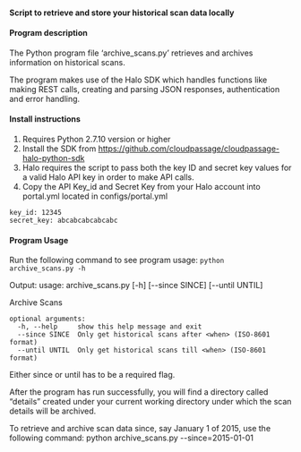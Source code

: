 #### Script to retrieve and store your historical scan data locally

#### Program description

The Python program file ‘archive_scans.py’ retrieves and archives information on historical scans.

The program makes use of the Halo SDK which handles functions like making REST calls, creating and parsing JSON responses, authentication and error handling.

#### Install instructions

1. Requires Python 2.7.10 version or higher 
2. Install the SDK from https://github.com/cloudpassage/cloudpassage-halo-python-sdk
3. Halo requires the script to pass both the key ID and secret key values for a valid Halo API key in order to make API calls.
4. Copy the API Key_id and Secret Key from your Halo account into portal.yml located in configs/portal.yml

```
key_id: 12345
secret_key: abcabcabcabcabc
```

#### Program Usage
Run the following command to see program usage:
```python archive_scans.py -h```

Output:
usage: archive_scans.py [-h] [--since SINCE] [--until UNTIL]

Archive Scans

```
optional arguments:
  -h, --help     show this help message and exit
  --since SINCE  Only get historical scans after <when> (ISO-8601 format)
  --until UNTIL  Only get historical scans till <when> (ISO-8601 format)
```

Either since or until has to be a required flag.

After the program has run successfully, you will find a directory called “details” created under your current working directory under which the scan details will be archived.

To retrieve and archive scan data since, say January 1 of 2015, use the following command: python archive_scans.py --since=2015-01-01